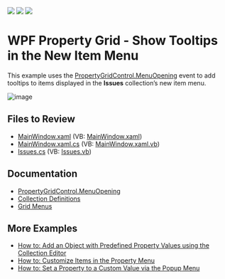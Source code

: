 <!-- default badges list -->
![](https://img.shields.io/endpoint?url=https://codecentral.devexpress.com/api/v1/VersionRange/556744257/22.2.1%2B)
[![](https://img.shields.io/badge/Open_in_DevExpress_Support_Center-FF7200?style=flat-square&logo=DevExpress&logoColor=white)](https://supportcenter.devexpress.com/ticket/details/T1123383)
[![](https://img.shields.io/badge/📖_How_to_use_DevExpress_Examples-e9f6fc?style=flat-square)](https://docs.devexpress.com/GeneralInformation/403183)
<!-- default badges end -->
# WPF Property Grid - Show Tooltips in the New Item Menu

This example uses the [PropertyGridControl.MenuOpening](https://docs.devexpress.com/WPF/DevExpress.Xpf.PropertyGrid.PropertyGridControl.MenuOpening?v=22.2) event to add tooltips to items displayed in the **Issues** collection’s new item menu.

![image](https://user-images.githubusercontent.com/65009440/197530011-bde10072-a2b7-4bcc-88bf-560c0c0d00b9.png)

## Files to Review

- [MainWindow.xaml](./CS/PropertyGridMenuOpening/MainWindow.xaml) (VB: [MainWindow.xaml](./VB/PropertyGridMenuOpening/MainWindow.xaml))
- [MainWindow.xaml.cs](./CS/PropertyGridMenuOpening/MainWindow.xaml.cs) (VB: [MainWindow.xaml.vb](./VB/PropertyGridMenuOpening/MainWindow.xaml.vb))
- [Issues.cs](./CS/PropertyGridMenuOpening/Issues.cs) (VB: [Issues.vb](./VB/PropertyGridMenuOpening/Issues.vb))

## Documentation

- [PropertyGridControl.MenuOpening](https://docs.devexpress.com/WPF/DevExpress.Xpf.PropertyGrid.PropertyGridControl.MenuOpening?v=22.2)
- [Collection Definitions](https://docs.devexpress.com/WPF/15719/controls-and-libraries/property-grid/property-definitions/collection-definitions)
- [Grid Menus](https://docs.devexpress.com/WPF/15631/controls-and-libraries/property-grid/visual-elements/grid-menus?v=22.2)

## More Examples

- [How to: Add an Object with Predefined Property Values using the Collection Editor](https://github.com/DevExpress-Examples/how-to-add-an-object-with-predefined-property-values-using-the-collection-editor-e4855)
- [How to: Customize Items in the Property Menu](https://github.com/DevExpress-Examples/how-to-customize-items-in-the-property-menu-t324101)
- [How to: Set a Property to a Custom Value via the Popup Menu](https://github.com/DevExpress-Examples/how-to-set-a-property-to-a-custom-value-via-the-popup-menu-t135069)
